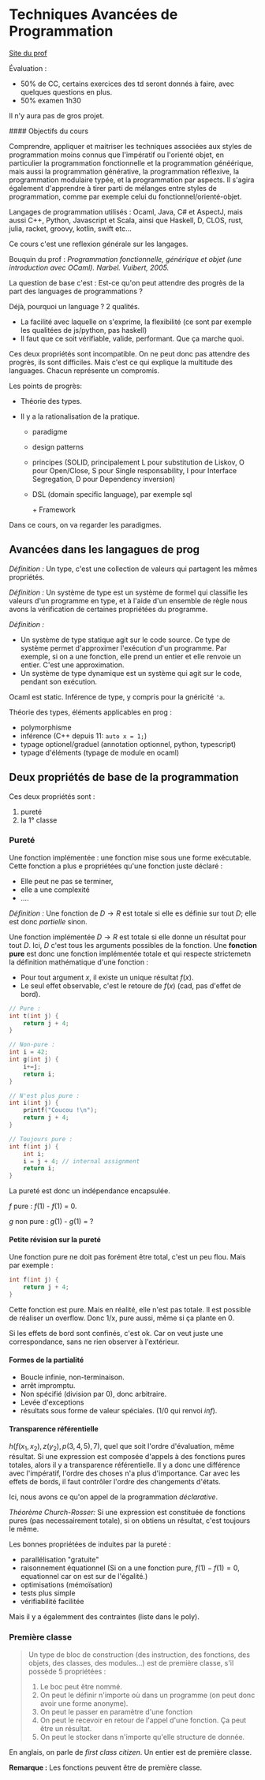 # Techniques Avancées de Programmation

[Site du prof](https://dept-info.labri.fr/~narbel/TAP/)

Évaluation : 

* 50% de CC, certains exercices des td seront donnés à faire, avec quelques questions en plus.
* 50% examen 1h30

Il n'y aura pas de gros projet.

#### Objectifs du cours

Comprendre, appliquer et maitriser les techniques associées aux styles de programmation moins connus que l'impératif ou l'orienté objet, en particulier la programmation fonctionnelle et la programmation généérique, mais aussi la programmation générative, la programmation réflexive, la programmation modulaire typée, et la programmation par aspects. Il s'agira également d'apprendre à tirer parti de mélanges entre styles de programmation, comme par exemple celui du fonctionnel/orienté-objet. 

Langages de programmation utilisés  : Ocaml, Java, C# et AspectJ, mais aussi C++, Python, Javascript et Scala, ainsi que Haskell, D, CLOS, rust, julia, racket, groovy, kotlin, swift etc...

Ce cours c'est une reflexion générale sur les langages. 

Bouquin du prof : *Programmation fonctionnelle, générique et objet (une introduction avec OCaml). Narbel. Vuibert, 2005.*



La question de base c'est : Est-ce qu'on peut attendre des progrès de la part des languages de programmations ?

Déjà, pourquoi un language ? 2 qualités. 

* La facilité avec laquelle on s'exprime, la flexibilité (ce sont par exemple les qualitées de js/python, pas haskell)
* Il faut que ce soit vérifiable, valide, performant. Que ça marche quoi.

Ces deux propriétés sont incompatible. On ne peut donc pas attendre des progrès, ils sont difficiles. Mais c'est ce qui explique la multitude des languages. Chacun représente un compromis. 

Les points de progrès:

* Théorie des types.

* Il y a la rationalisation de la pratique.

  * paradigme

  * design patterns

  * principes (SOLID, principalement L pour substitution de Liskov, O pour Open/Close, S pour Single responsability, I pour Interface Segregation, D pour Dependency inversion)

  * DSL (domain specific language), par exemple sql

    \+ Framework

Dans ce cours, on va regarder les paradigmes.





## Avancées dans les langagues de prog



*Définition :* Un type, c'est une collection de valeurs qui partagent les mêmes propriétés.

*Définition :* Un système de type est un système de formel qui classifie les valeurs d'un programme en type, et à l'aide d'un ensemble de règle nous avons la vérification de certaines propriétées du programme.

*Définition :*  

* Un système de type statique agit sur le code source. Ce type de système permet d'approximer l'exécution d'un programme. Par exemple, si on a une fonction, elle prend un entier et elle renvoie un entier. C'est une approximation.
* Un système de type dynamique est un système qui agit sur le code, pendant son exécution.

Ocaml est static. Inférence de type, y compris pour la gnéricité `'a`.

Théorie des types, éléments applicables en prog : 

* polymorphisme
* inférence (C++ depuis 11: `auto x = 1;`)
* typage optionel/graduel (annotation optionnel, python, typescript)
* typage d'éléments (typage de module en ocaml)



## Deux propriétés de base de la programmation



Ces deux propriétés sont : 

1. pureté
2. la 1° classe

### Pureté

Une fonction implémentée : une fonction mise sous une forme exécutable. Cette fonction a plus e propriétées qu'une fonction juste déclaré : 

* Elle peut ne pas se terminer,
* elle a une complexité
* ....

*Définition :* Une fonction de $D \rightarrow R$ est totale si elle es définie sur tout $D$; elle est donc *partielle* sinon.

Une fonction implémentée $D \rightarrow R$  est totale si elle donne un résultat pour tout $D$. Ici, $D$ c'est tous les arguments possibles de la fonction. Une **fonction pure** est donc une fonction implémentée totale et qui respecte strictemetn la définition mathématique d'une fonction : 

- Pour tout argument $x$, il existe un unique résultat $f(x)$.
- Le seul effet observable, c'est le retoure de $f(x)$  (cad, pas d'effet de bord).

```c
// Pure : 
int t(int j) {
    return j + 4;
}

// Non-pure :
int i = 42;
int g(int j) {
    i+=j;
    return i;
}

// N'est plus pure :
int i(int j) {
    printf("Coucou !\n");
    return j + 4;
}

// Toujours pure :
int f(int j) {
    int i;
    i = j + 4; // internal assignment
    return i;
}
```

La pureté est donc un indépendance encapsulée. 

$f$ pure : $f(1)$ - $f(1)$ = 0.

$g$ non pure : $g(1)$ - $g(1)$ = ?



#### Petite révision sur la pureté

Une fonction pure ne doit pas forément être total, c'est un peu flou. Mais par exemple :

```c
int f(int j) {
    return j + 4;
}
```

Cette fonction est pure. Mais en réalité, elle n'est pas totale. Il est possible de réaliser un overflow. Donc 1/x, pure aussi, même si ça plante en 0.

Si les effets de bord sont confinés, c'est ok. Car on veut juste une correspondance, sans ne rien observer à l'extérieur.



#### Formes de la partialité

- Boucle infinie, non-terminaison.
- arrêt impromptu.
- Non spécifié (division par 0), donc arbitraire.
- Levée d'exceptions
- résultats sous forme de valeur spéciales. (1/0 qui renvoi *inf*).



#### Transparence référentielle

$h(f(x_1, x_2), z(y_2), p(3, 4, 5), 7)$, quel que soit l'ordre d'évaluation, même résultat. Si une expression est composée d'appels à des fonctions pures totales, alors il y a transparence référentielle. Il y a donc une différence avec l'impératif, l'ordre des choses n'a plus d'importance. Car avec les effets de bords, il faut contrôler l'ordre des changements d'états. 

Ici, nous avons ce qu'on appel de la programmation *déclarative*. 



*Théorème Church-Rosser:* Si une expression est constituée de fonctions pures (pas necessairement totale), si on obtiens un résultat, c'est toujours le même.

Les bonnes propriétées de induites par la pureté :

- parallélisation "gratuite"
- raisonnement équationnel (Si on a une fonction pure, $f(1) - f(1) = 0$, equationnel car on est sur de l'égalité.)
- optimisations (mémoïsation)
- tests plus simple
- vérifiabilité facilitée

Mais il y a égalemment des contraintes (liste dans le poly).



### Première classe

> Un type de bloc de construction (des instruction, des fonctions, des objets, des classes, des modules...) est de première classe, s'il possède 5 propriétées : 
>
> 1. Le boc peut être nommé.
> 2. On peut le définir n'importe où dans un programme (on peut donc avoir une forme anonyme).
> 3. On peut le passer en paramètre d'une fonction
> 4. On peut le recevoir en retour de l'appel d'une fonction. Ça peut être un résultat.
> 5. On peut le stocker dans n'importe qu'elle structure de donnée.

En anglais, on parle de *first class citizen*. Un entier est de première classe.

**Remarque :** Les fonctions peuvent être de première classe.